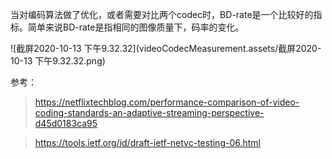 当对编码算法做了优化，或者需要对比两个codec时，BD-rate是一个比较好的指标。简单来说BD-rate是指相同的图像质量下，码率的变化。

![截屏2020-10-13 下午9.32.32](videoCodecMeasurement.assets/截屏2020-10-13 下午9.32.32.png)



参考：

> https://netflixtechblog.com/performance-comparison-of-video-coding-standards-an-adaptive-streaming-perspective-d45d0183ca95

> https://tools.ietf.org/id/draft-ietf-netvc-testing-06.html

